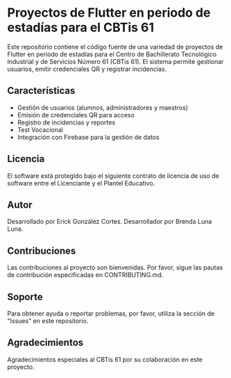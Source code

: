 # Proyectos de Flutter en periodo de estadías para el CBTis 61

Este repositorio contiene el código fuente de una variedad de proyectos de Flutter en periodo de estadías para el Centro de Bachillerato Tecnológico Industrial y de Servicios Número 61 (CBTis 61). El sistema permite gestionar usuarios, emitir credenciales QR y registrar incidencias.

## Características

- Gestión de usuarios (alumnos, administradores y maestros)
- Emisión de credenciales QR para acceso
- Registro de incidencias y reportes
- Test Vocacional
- Integración con Firebase para la gestión de datos

## Licencia

El software está protegido bajo el siguiente contrato de licencia de uso de software entre el Licenciante y el Plantel Educativo.

## Autor

Desarrollado por Erick González Cortes.
Desarrollador por Brenda Luna Luna.

## Contribuciones

Las contribuciones al proyecto son bienvenidas. Por favor, sigue las pautas de contribución especificadas en CONTRIBUTING.md.

## Soporte

Para obtener ayuda o reportar problemas, por favor, utiliza la sección de "Issues" en este repositorio.

## Agradecimientos

Agradecimientos especiales al CBTis 61 por su colaboración en este proyecto.
